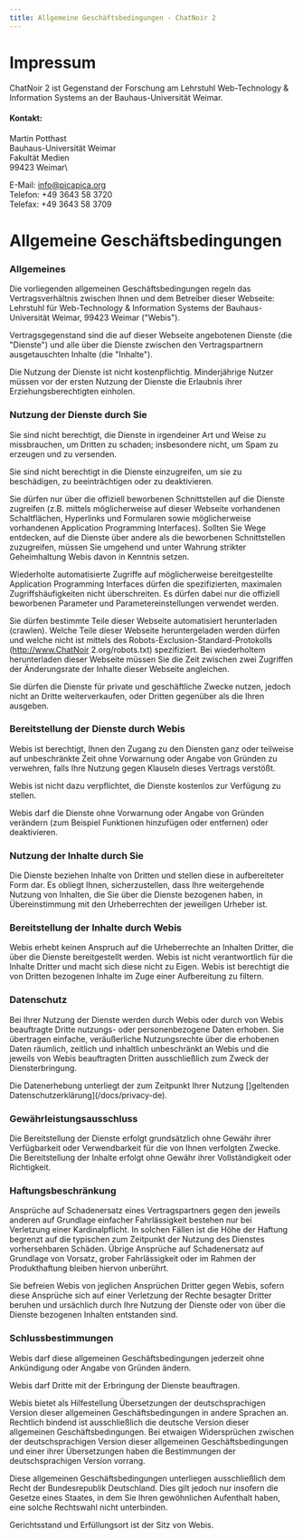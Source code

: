 ```yaml
---
title: Allgemeine Geschäftsbedingungen - ChatNoir 2
---
```


# Impressum
ChatNoir 2 ist Gegenstand der Forschung am Lehrstuhl Web-Technology & Information Systems an der Bauhaus-Universität Weimar.

#### Kontakt:
Martin Potthast\
Bauhaus-Universität Weimar\
Fakultät Medien\
99423 Weimar\

E-Mail: [info@picapica.org](mailto:info@picapica.org)\
Telefon: +49 3643 58 3720\
Telefax: +49 3643 58 3709

# Allgemeine Geschäftsbedingungen
### Allgemeines

Die vorliegenden allgemeinen Geschäftsbedingungen regeln das Vertragsverhältnis zwischen Ihnen und dem Betreiber dieser Webseite: Lehrstuhl für Web-Technology & Information Systems der Bauhaus-Universität Weimar, 99423 Weimar ("Webis").

Vertragsgegenstand sind die auf dieser Webseite angebotenen Dienste (die "Dienste") und alle über die Dienste zwischen den Vertragspartnern ausgetauschten Inhalte (die "Inhalte").

Die Nutzung der Dienste ist nicht kostenpflichtig. Minderjährige Nutzer müssen vor der ersten Nutzung der Dienste die Erlaubnis ihrer Erziehungsberechtigten einholen.

### Nutzung der Dienste durch Sie

Sie sind nicht berechtigt, die Dienste in irgendeiner Art und Weise zu missbrauchen, um Dritten zu schaden; insbesondere nicht, um Spam zu erzeugen und zu versenden.

Sie sind nicht berechtigt in die Dienste einzugreifen, um sie zu beschädigen, zu beeinträchtigen oder zu deaktivieren.

Sie dürfen nur über die offiziell beworbenen Schnittstellen auf die Dienste zugreifen (z.B. mittels möglicherweise auf dieser Webseite vorhandenen Schaltflächen, Hyperlinks und Formularen sowie möglicherweise vorhandenen Application Programming Interfaces). Sollten Sie Wege entdecken, auf die Dienste über andere als die beworbenen Schnittstellen zuzugreifen, müssen Sie umgehend und unter Wahrung strikter Geheimhaltung Webis davon in Kenntnis setzen.

Wiederholte automatisierte Zugriffe auf möglicherweise bereitgestellte Application Programming Interfaces dürfen die spezifizierten, maximalen Zugriffshäufigkeiten nicht überschreiten. Es dürfen dabei nur die offiziell beworbenen Parameter und Parametereinstellungen verwendet werden.

Sie dürfen bestimmte Teile dieser Webseite automatisiert herunterladen (crawlen). Welche Teile dieser Webseite heruntergeladen werden dürfen und welche nicht ist mittels des Robots-Exclusion-Standard-Protokolls (http://www.ChatNoir 2.org/robots.txt) spezifiziert. Bei wiederholtem herunterladen dieser Webseite müssen Sie die Zeit zwischen zwei Zugriffen der Änderungsrate der Inhalte dieser Webseite angleichen.

Sie dürfen die Dienste für private und geschäftliche Zwecke nutzen, jedoch nicht an Dritte weiterverkaufen, oder Dritten gegenüber als die Ihren ausgeben.

### Bereitstellung der Dienste durch Webis

Webis ist berechtigt, Ihnen den Zugang zu den Diensten ganz oder teilweise auf unbeschränkte Zeit ohne Vorwarnung oder Angabe von Gründen zu verwehren, falls Ihre Nutzung gegen Klauseln dieses Vertrags verstößt.

Webis ist nicht dazu verpflichtet, die Dienste kostenlos zur Verfügung zu stellen.

Webis darf die Dienste ohne Vorwarnung oder Angabe von Gründen verändern (zum Beispiel Funktionen hinzufügen oder entfernen) oder deaktivieren.

### Nutzung der Inhalte durch Sie

Die Dienste beziehen Inhalte von Dritten und stellen diese in aufbereiteter Form dar. Es obliegt Ihnen, sicherzustellen, dass Ihre weitergehende Nutzung von Inhalten, die Sie über die Dienste bezogenen haben, in Übereinstimmung mit den Urheberrechten der jeweiligen Urheber ist.

### Bereitstellung der Inhalte durch Webis

Webis erhebt keinen Anspruch auf die Urheberrechte an Inhalten Dritter, die über die Dienste bereitgestellt werden. Webis ist nicht verantwortlich für die Inhalte Dritter und macht sich diese nicht zu Eigen. Webis ist berechtigt die von Dritten bezogenen Inhalte im Zuge einer Aufbereitung zu filtern.

### Datenschutz

Bei Ihrer Nutzung der Dienste werden durch Webis oder durch von Webis beauftragte Dritte nutzungs- oder personenbezogene Daten erhoben. Sie übertragen einfache, veräußerliche Nutzungsrechte über die erhobenen Daten räumlich, zeitlich und inhaltlich unbeschränkt an Webis und die jeweils von Webis beauftragten Dritten ausschließlich zum Zweck der Diensterbringung.

Die Datenerhebung unterliegt der zum Zeitpunkt Ihrer Nutzung []geltenden Datenschutzerklärung](/docs/privacy-de).

### Gewährleistungsausschluss

Die Bereitstellung der Dienste erfolgt grundsätzlich ohne Gewähr ihrer Verfügbarkeit oder Verwendbarkeit für die von Ihnen verfolgten Zwecke. Die Bereitstellung der Inhalte erfolgt ohne Gewähr ihrer Vollständigkeit oder Richtigkeit.

### Haftungsbeschränkung

Ansprüche auf Schadenersatz eines Vertragspartners gegen den jeweils anderen auf Grundlage einfacher Fahrlässigkeit bestehen nur bei Verletzung einer Kardinalpflicht. In solchen Fällen ist die Höhe der Haftung begrenzt auf die typischen zum Zeitpunkt der Nutzung des Dienstes vorhersehbaren Schäden. Übrige Ansprüche auf Schadenersatz auf Grundlage von Vorsatz, grober Fahrlässigkeit oder im Rahmen der Produkthaftung bleiben hiervon unberührt.

Sie befreien Webis von jeglichen Ansprüchen Dritter gegen Webis, sofern diese Ansprüche sich auf einer Verletzung der Rechte besagter Dritter beruhen und ursächlich durch Ihre Nutzung der Dienste oder von über die Dienste bezogenen Inhalten entstanden sind.

### Schlussbestimmungen

Webis darf diese allgemeinen Geschäftsbedingungen jederzeit ohne Ankündigung oder Angabe von Gründen ändern.

Webis darf Dritte mit der Erbringung der Dienste beauftragen.

Webis bietet als Hilfestellung Übersetzungen der deutschsprachigen Version dieser allgemeinen Geschäftsbedingungen in andere Sprachen an. Rechtlich bindend ist ausschließlich die deutsche Version dieser allgemeinen Geschäftsbedingungen. Bei etwaigen Widersprüchen zwischen der deutschsprachigen Version dieser allgemeinen Geschäftsbedingungen und einer ihrer Übersetzungen haben die Bestimmungen der deutschsprachigen Version vorrang.

Diese allgemeinen Geschäftsbedingungen unterliegen ausschließlich dem Recht der Bundesrepublik Deutschland. Dies gilt jedoch nur insofern die Gesetze eines Staates, in dem Sie Ihren gewöhnlichen Aufenthalt haben, eine solche Rechtswahl nicht unterbinden.

Gerichtsstand und Erfüllungsort ist der Sitz von Webis.

